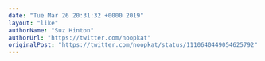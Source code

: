 ```yaml
---
date: "Tue Mar 26 20:31:32 +0000 2019"
layout: "like"
authorName: "Suz Hinton"
authorUrl: "https://twitter.com/noopkat"
originalPost: "https://twitter.com/noopkat/status/1110640449054625792"
---
```

